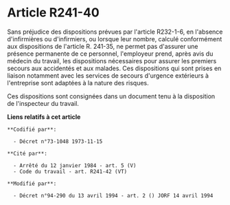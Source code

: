 # Article R241-40

Sans préjudice des dispositions prévues par l'article R232-1-6, en l'absence d'infirmières ou d'infirmiers, ou lorsque leur
nombre, calculé conformément aux dispositions de l'article R. 241-35, ne permet pas d'assurer une présence permanente de ce
personnel, l'employeur prend, après avis du médecin du travail, les dispositions nécessaires pour assurer les premiers
secours aux accidentés et aux malades. Ces dispositions qui sont prises en liaison notamment avec les services de secours
d'urgence extérieurs à l'entreprise sont adaptées à la nature des risques.

Ces dispositions sont consignées dans un document tenu à la disposition de l'inspecteur du travail.

**Liens relatifs à cet article**

	**Codifié par**:

	  - Décret n°73-1048 1973-11-15

	**Cité par**:

	  - Arrêté du 12 janvier 1984 - art. 5 (V)
	  - Code du travail - art. R241-42 (VT)

	**Modifié par**:

	  - Décret n°94-290 du 13 avril 1994 - art. 2 () JORF 14 avril 1994
